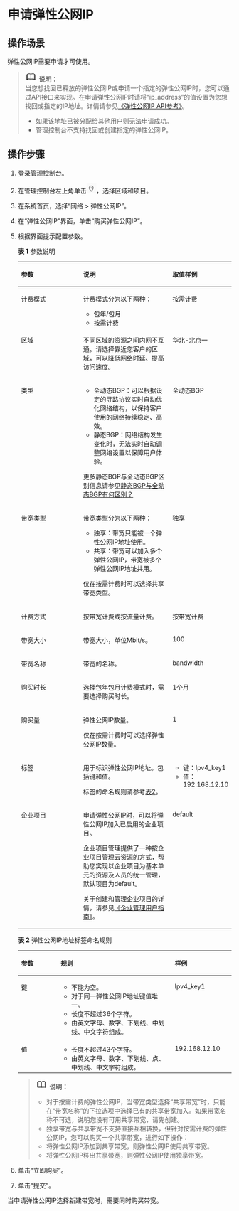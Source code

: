 # 申请弹性公网IP<a name="eip_0008"></a>

## 操作场景<a name="section9526195619235"></a>

弹性公网IP需要申请才可使用。

>![](public_sys-resources/icon-note.gif) **说明：**   
>当您想找回已释放的弹性公网IP或申请一个指定的弹性公网IP时，您可以通过API接口来实现。在申请弹性公网IP时请将“ip\_address”的值设置为您想找回或指定的IP地址。详情请参见[《弹性公网IP API参考》](https://support.huaweicloud.com/api-eip/eip_api_0001.html)。  
>-   如果该地址已被分配给其他用户则无法申请成功。  
>-   管理控制台不支持找回或创建指定的弹性公网IP。  

## 操作步骤<a name="section174311684247"></a>

1.  登录管理控制台。
2.  在管理控制台左上角单击![](figures/icon-region.png)，选择区域和项目。
3.  在系统首页，选择“网络 \> 弹性公网IP”。
4.  在“弹性公网IP”界面，单击“购买弹性公网IP”。
5.  根据界面提示配置参数。

    **表 1**  参数说明

    <a name="zh-cn_topic_0118498850_table44837990111658"></a>
    <table><thead align="left"><tr id="zh-cn_topic_0118498850_row63207427111658"><th class="cellrowborder" valign="top" width="31%" id="mcps1.2.4.1.1"><p id="zh-cn_topic_0118498850_p19527969111658"><a name="zh-cn_topic_0118498850_p19527969111658"></a><a name="zh-cn_topic_0118498850_p19527969111658"></a>参数</p>
    </th>
    <th class="cellrowborder" valign="top" width="44%" id="mcps1.2.4.1.2"><p id="zh-cn_topic_0118498850_p38261696111658"><a name="zh-cn_topic_0118498850_p38261696111658"></a><a name="zh-cn_topic_0118498850_p38261696111658"></a>说明</p>
    </th>
    <th class="cellrowborder" valign="top" width="25%" id="mcps1.2.4.1.3"><p id="zh-cn_topic_0118498850_p12189704111658"><a name="zh-cn_topic_0118498850_p12189704111658"></a><a name="zh-cn_topic_0118498850_p12189704111658"></a>取值样例</p>
    </th>
    </tr>
    </thead>
    <tbody><tr id="zh-cn_topic_0118498850_row02151409468"><td class="cellrowborder" valign="top" width="31%" headers="mcps1.2.4.1.1 "><p id="zh-cn_topic_0118498850_p10419756111847"><a name="zh-cn_topic_0118498850_p10419756111847"></a><a name="zh-cn_topic_0118498850_p10419756111847"></a>计费模式</p>
    </td>
    <td class="cellrowborder" valign="top" width="44%" headers="mcps1.2.4.1.2 "><p id="zh-cn_topic_0118498850_p29164913112213"><a name="zh-cn_topic_0118498850_p29164913112213"></a><a name="zh-cn_topic_0118498850_p29164913112213"></a>计费模式分为以下两种：</p>
    <a name="zh-cn_topic_0118498850_ul40900084113350"></a><a name="zh-cn_topic_0118498850_ul40900084113350"></a><ul id="zh-cn_topic_0118498850_ul40900084113350"><li>包年/包月</li><li>按需计费</li></ul>
    </td>
    <td class="cellrowborder" valign="top" width="25%" headers="mcps1.2.4.1.3 "><p id="zh-cn_topic_0118498850_p47201727111847"><a name="zh-cn_topic_0118498850_p47201727111847"></a><a name="zh-cn_topic_0118498850_p47201727111847"></a>按需计费</p>
    </td>
    </tr>
    <tr id="zh-cn_topic_0118498850_row24586407211236"><td class="cellrowborder" valign="top" width="31%" headers="mcps1.2.4.1.1 "><p id="zh-cn_topic_0118498850_p19951072211236"><a name="zh-cn_topic_0118498850_p19951072211236"></a><a name="zh-cn_topic_0118498850_p19951072211236"></a>区域</p>
    </td>
    <td class="cellrowborder" valign="top" width="44%" headers="mcps1.2.4.1.2 "><p id="zh-cn_topic_0118498850_p42342941211344"><a name="zh-cn_topic_0118498850_p42342941211344"></a><a name="zh-cn_topic_0118498850_p42342941211344"></a>不同区域的资源之间内网不互通。请选择靠近您客户的区域，可以降低网络时延、提高访问速度。</p>
    </td>
    <td class="cellrowborder" valign="top" width="25%" headers="mcps1.2.4.1.3 "><p id="zh-cn_topic_0118498850_p14727534142017"><a name="zh-cn_topic_0118498850_p14727534142017"></a><a name="zh-cn_topic_0118498850_p14727534142017"></a>华北-北京一</p>
    </td>
    </tr>
    <tr id="zh-cn_topic_0118498850_row65243563111847"><td class="cellrowborder" valign="top" width="31%" headers="mcps1.2.4.1.1 "><p id="zh-cn_topic_0118498850_p50321163111847"><a name="zh-cn_topic_0118498850_p50321163111847"></a><a name="zh-cn_topic_0118498850_p50321163111847"></a>类型</p>
    </td>
    <td class="cellrowborder" valign="top" width="44%" headers="mcps1.2.4.1.2 "><a name="zh-cn_topic_0118498850_ul1206270693355"></a><a name="zh-cn_topic_0118498850_ul1206270693355"></a><ul id="zh-cn_topic_0118498850_ul1206270693355"><li>全动态BGP：可以根据设定的寻路协议实时自动优化网络结构，以保持客户使用的网络持续稳定、高效。</li><li>静态BGP：网络结构发生变化时，无法实时自动调整网络设置以保障用户体验。</li></ul>
    <p id="zh-cn_topic_0118498850_p466726161319"><a name="zh-cn_topic_0118498850_p466726161319"></a><a name="zh-cn_topic_0118498850_p466726161319"></a>更多静态BGP与全动态BGP区别信息请参见<a href="https://support.huaweicloud.com/vpc_faq/faq_bandwidth_0008.html" target="_blank" rel="noopener noreferrer">静态BGP与全动态BGP有何区别？</a></p>
    </td>
    <td class="cellrowborder" valign="top" width="25%" headers="mcps1.2.4.1.3 "><p id="zh-cn_topic_0118498850_p48649567111847"><a name="zh-cn_topic_0118498850_p48649567111847"></a><a name="zh-cn_topic_0118498850_p48649567111847"></a>全动态BGP</p>
    </td>
    </tr>
    <tr id="zh-cn_topic_0118498850_row1919105895410"><td class="cellrowborder" valign="top" width="31%" headers="mcps1.2.4.1.1 "><p id="zh-cn_topic_0118498850_p33495085114647"><a name="zh-cn_topic_0118498850_p33495085114647"></a><a name="zh-cn_topic_0118498850_p33495085114647"></a>带宽类型</p>
    </td>
    <td class="cellrowborder" valign="top" width="44%" headers="mcps1.2.4.1.2 "><p id="zh-cn_topic_0118498850_p6450524511474"><a name="zh-cn_topic_0118498850_p6450524511474"></a><a name="zh-cn_topic_0118498850_p6450524511474"></a>带宽类型分为以下两种：</p>
    <a name="zh-cn_topic_0118498850_ul2039802123533"></a><a name="zh-cn_topic_0118498850_ul2039802123533"></a><ul id="zh-cn_topic_0118498850_ul2039802123533"><li>独享：带宽只能被一个弹性公网IP地址使用。</li><li>共享：带宽可以加入多个弹性公网IP，带宽被多个弹性公网IP地址共用。</li></ul>
    <p id="zh-cn_topic_0118498850_p122215811232"><a name="zh-cn_topic_0118498850_p122215811232"></a><a name="zh-cn_topic_0118498850_p122215811232"></a>仅在按需计费时可以选择共享带宽类型。</p>
    </td>
    <td class="cellrowborder" valign="top" width="25%" headers="mcps1.2.4.1.3 "><p id="zh-cn_topic_0118498850_p46834114114647"><a name="zh-cn_topic_0118498850_p46834114114647"></a><a name="zh-cn_topic_0118498850_p46834114114647"></a>独享</p>
    </td>
    </tr>
    <tr id="zh-cn_topic_0118498850_row1961101617517"><td class="cellrowborder" valign="top" width="31%" headers="mcps1.2.4.1.1 "><p id="zh-cn_topic_0118498850_p44298631124245"><a name="zh-cn_topic_0118498850_p44298631124245"></a><a name="zh-cn_topic_0118498850_p44298631124245"></a>计费方式</p>
    </td>
    <td class="cellrowborder" valign="top" width="44%" headers="mcps1.2.4.1.2 "><p id="zh-cn_topic_0118498850_p2244102212432"><a name="zh-cn_topic_0118498850_p2244102212432"></a><a name="zh-cn_topic_0118498850_p2244102212432"></a>按带宽计费或按流量计费。</p>
    </td>
    <td class="cellrowborder" valign="top" width="25%" headers="mcps1.2.4.1.3 "><p id="zh-cn_topic_0118498850_p61941702124245"><a name="zh-cn_topic_0118498850_p61941702124245"></a><a name="zh-cn_topic_0118498850_p61941702124245"></a>按带宽计费</p>
    </td>
    </tr>
    <tr id="zh-cn_topic_0118498850_row20646132810552"><td class="cellrowborder" valign="top" width="31%" headers="mcps1.2.4.1.1 "><p id="zh-cn_topic_0118498850_p60664281114521"><a name="zh-cn_topic_0118498850_p60664281114521"></a><a name="zh-cn_topic_0118498850_p60664281114521"></a>带宽大小</p>
    </td>
    <td class="cellrowborder" valign="top" width="44%" headers="mcps1.2.4.1.2 "><p id="zh-cn_topic_0118498850_p6134036111658"><a name="zh-cn_topic_0118498850_p6134036111658"></a><a name="zh-cn_topic_0118498850_p6134036111658"></a>带宽大小，单位Mbit/s。</p>
    </td>
    <td class="cellrowborder" valign="top" width="25%" headers="mcps1.2.4.1.3 "><p id="zh-cn_topic_0118498850_p27094928111658"><a name="zh-cn_topic_0118498850_p27094928111658"></a><a name="zh-cn_topic_0118498850_p27094928111658"></a>100</p>
    </td>
    </tr>
    <tr id="zh-cn_topic_0118498850_row47841952111658"><td class="cellrowborder" valign="top" width="31%" headers="mcps1.2.4.1.1 "><p id="zh-cn_topic_0118498850_p49992880111658"><a name="zh-cn_topic_0118498850_p49992880111658"></a><a name="zh-cn_topic_0118498850_p49992880111658"></a>带宽名称</p>
    </td>
    <td class="cellrowborder" valign="top" width="44%" headers="mcps1.2.4.1.2 "><p id="zh-cn_topic_0118498850_p44897586111658"><a name="zh-cn_topic_0118498850_p44897586111658"></a><a name="zh-cn_topic_0118498850_p44897586111658"></a>带宽的名称。</p>
    </td>
    <td class="cellrowborder" valign="top" width="25%" headers="mcps1.2.4.1.3 "><p id="zh-cn_topic_0118498850_p12825835111658"><a name="zh-cn_topic_0118498850_p12825835111658"></a><a name="zh-cn_topic_0118498850_p12825835111658"></a>bandwidth</p>
    </td>
    </tr>
    <tr id="zh-cn_topic_0118498850_row51190584211858"><td class="cellrowborder" valign="top" width="31%" headers="mcps1.2.4.1.1 "><p id="zh-cn_topic_0118498850_p1546328421192"><a name="zh-cn_topic_0118498850_p1546328421192"></a><a name="zh-cn_topic_0118498850_p1546328421192"></a>购买时长</p>
    </td>
    <td class="cellrowborder" valign="top" width="44%" headers="mcps1.2.4.1.2 "><p id="zh-cn_topic_0118498850_p4456648021192"><a name="zh-cn_topic_0118498850_p4456648021192"></a><a name="zh-cn_topic_0118498850_p4456648021192"></a>选择包年包月计费模式时，需要选择购买时长。</p>
    </td>
    <td class="cellrowborder" valign="top" width="25%" headers="mcps1.2.4.1.3 "><p id="zh-cn_topic_0118498850_p5311508821192"><a name="zh-cn_topic_0118498850_p5311508821192"></a><a name="zh-cn_topic_0118498850_p5311508821192"></a>1个月</p>
    </td>
    </tr>
    <tr id="zh-cn_topic_0118498850_row42527768111658"><td class="cellrowborder" valign="top" width="31%" headers="mcps1.2.4.1.1 "><p id="zh-cn_topic_0118498850_p14351203105414"><a name="zh-cn_topic_0118498850_p14351203105414"></a><a name="zh-cn_topic_0118498850_p14351203105414"></a>购买量</p>
    </td>
    <td class="cellrowborder" valign="top" width="44%" headers="mcps1.2.4.1.2 "><p id="zh-cn_topic_0118498850_p53139340111658"><a name="zh-cn_topic_0118498850_p53139340111658"></a><a name="zh-cn_topic_0118498850_p53139340111658"></a>弹性公网IP数量。</p>
    <p id="zh-cn_topic_0118498850_p61082105123730"><a name="zh-cn_topic_0118498850_p61082105123730"></a><a name="zh-cn_topic_0118498850_p61082105123730"></a>仅在按需计费时可以选择弹性公网IP数量。</p>
    </td>
    <td class="cellrowborder" valign="top" width="25%" headers="mcps1.2.4.1.3 "><p id="zh-cn_topic_0118498850_p9319283111658"><a name="zh-cn_topic_0118498850_p9319283111658"></a><a name="zh-cn_topic_0118498850_p9319283111658"></a>1</p>
    </td>
    </tr>
    <tr id="zh-cn_topic_0118498850_row2882753155310"><td class="cellrowborder" valign="top" width="31%" headers="mcps1.2.4.1.1 "><p id="zh-cn_topic_0118498850_p48192945195617"><a name="zh-cn_topic_0118498850_p48192945195617"></a><a name="zh-cn_topic_0118498850_p48192945195617"></a>标签</p>
    </td>
    <td class="cellrowborder" valign="top" width="44%" headers="mcps1.2.4.1.2 "><p id="zh-cn_topic_0118498850_p11314500195617"><a name="zh-cn_topic_0118498850_p11314500195617"></a><a name="zh-cn_topic_0118498850_p11314500195617"></a>用于标识弹性公网IP地址。包括键和值。</p>
    <p id="zh-cn_topic_0118498850_p60989264195617"><a name="zh-cn_topic_0118498850_p60989264195617"></a><a name="zh-cn_topic_0118498850_p60989264195617"></a>标签的命名规则请参考<a href="#zh-cn_topic_0118498850_table36606052153313">表2</a>。</p>
    </td>
    <td class="cellrowborder" valign="top" width="25%" headers="mcps1.2.4.1.3 "><a name="zh-cn_topic_0118498850_ul35105694195617"></a><a name="zh-cn_topic_0118498850_ul35105694195617"></a><ul id="zh-cn_topic_0118498850_ul35105694195617"><li>键：Ipv4_key1</li><li>值：192.168.12.10</li></ul>
    </td>
    </tr>
    <tr id="zh-cn_topic_0118498850_row17886175710398"><td class="cellrowborder" valign="top" width="31%" headers="mcps1.2.4.1.1 "><p id="zh-cn_topic_0118498850_p128872057193916"><a name="zh-cn_topic_0118498850_p128872057193916"></a><a name="zh-cn_topic_0118498850_p128872057193916"></a>企业项目</p>
    </td>
    <td class="cellrowborder" valign="top" width="44%" headers="mcps1.2.4.1.2 "><p id="zh-cn_topic_0118498850_p4358158104112"><a name="zh-cn_topic_0118498850_p4358158104112"></a><a name="zh-cn_topic_0118498850_p4358158104112"></a>申请弹性公网IP时，可以将弹性公网IP加入已启用的企业项目。</p>
    <p id="zh-cn_topic_0118498850_p335916813413"><a name="zh-cn_topic_0118498850_p335916813413"></a><a name="zh-cn_topic_0118498850_p335916813413"></a>企业项目管理提供了一种按企业项目管理云资源的方式，帮助您实现以企业项目为基本单元的资源及人员的统一管理，默认项目为default。</p>
    <p id="zh-cn_topic_0118498850_p101101523810"><a name="zh-cn_topic_0118498850_p101101523810"></a><a name="zh-cn_topic_0118498850_p101101523810"></a>关于创建和管理企业项目的详情，请参见<a href="https://support.huaweicloud.com/usermanual-em/zh-cn_topic_0131965280.html" target="_blank" rel="noopener noreferrer">《企业管理用户指南》</a>。</p>
    </td>
    <td class="cellrowborder" valign="top" width="25%" headers="mcps1.2.4.1.3 "><p id="zh-cn_topic_0118498850_p688765711391"><a name="zh-cn_topic_0118498850_p688765711391"></a><a name="zh-cn_topic_0118498850_p688765711391"></a>default</p>
    </td>
    </tr>
    </tbody>
    </table>

    **表 2**  弹性公网IP地址标签命名规则

    <a name="zh-cn_topic_0118498850_table36606052153313"></a>
    <table><thead align="left"><tr id="zh-cn_topic_0118498850_zh-cn_topic_0118499005_rd57708e01e6443a9805ca72f554fae7f"><th class="cellrowborder" valign="top" width="18.54%" id="mcps1.2.4.1.1"><p id="zh-cn_topic_0118498850_zh-cn_topic_0118499005_abc7708d69440476086850b219c70efa8"><a name="zh-cn_topic_0118498850_zh-cn_topic_0118499005_abc7708d69440476086850b219c70efa8"></a><a name="zh-cn_topic_0118498850_zh-cn_topic_0118499005_abc7708d69440476086850b219c70efa8"></a>参数</p>
    </th>
    <th class="cellrowborder" valign="top" width="53.39%" id="mcps1.2.4.1.2"><p id="zh-cn_topic_0118498850_zh-cn_topic_0118499005_a0df2f83c3277432ab05b525e4ffb1c2c"><a name="zh-cn_topic_0118498850_zh-cn_topic_0118499005_a0df2f83c3277432ab05b525e4ffb1c2c"></a><a name="zh-cn_topic_0118498850_zh-cn_topic_0118499005_a0df2f83c3277432ab05b525e4ffb1c2c"></a>规则</p>
    </th>
    <th class="cellrowborder" valign="top" width="28.07%" id="mcps1.2.4.1.3"><p id="zh-cn_topic_0118498850_zh-cn_topic_0118499005_a902e732241f94e96b0b1b718cf7ed639"><a name="zh-cn_topic_0118498850_zh-cn_topic_0118499005_a902e732241f94e96b0b1b718cf7ed639"></a><a name="zh-cn_topic_0118498850_zh-cn_topic_0118499005_a902e732241f94e96b0b1b718cf7ed639"></a>样例</p>
    </th>
    </tr>
    </thead>
    <tbody><tr id="zh-cn_topic_0118498850_zh-cn_topic_0118499005_r95612b479088487b99e620f90b71f798"><td class="cellrowborder" valign="top" width="18.54%" headers="mcps1.2.4.1.1 "><p id="zh-cn_topic_0118498850_zh-cn_topic_0118499005_a7694a48138124d1daf3804556a27bfd6"><a name="zh-cn_topic_0118498850_zh-cn_topic_0118499005_a7694a48138124d1daf3804556a27bfd6"></a><a name="zh-cn_topic_0118498850_zh-cn_topic_0118499005_a7694a48138124d1daf3804556a27bfd6"></a>键</p>
    </td>
    <td class="cellrowborder" valign="top" width="53.39%" headers="mcps1.2.4.1.2 "><a name="zh-cn_topic_0118498850_zh-cn_topic_0118499005_uac40e19ce4ac49d0913d48b334564c45"></a><a name="zh-cn_topic_0118498850_zh-cn_topic_0118499005_uac40e19ce4ac49d0913d48b334564c45"></a><ul id="zh-cn_topic_0118498850_zh-cn_topic_0118499005_uac40e19ce4ac49d0913d48b334564c45"><li>不能为空。</li><li>对于同一弹性公网IP地址键值唯一。</li><li>长度不超过36个字符。</li><li>由英文字母、数字、下划线、中划线、中文字符组成。</li></ul>
    </td>
    <td class="cellrowborder" valign="top" width="28.07%" headers="mcps1.2.4.1.3 "><p id="zh-cn_topic_0118498850_zh-cn_topic_0118499005_a1a10de6d67c04555a3508a8cdc3500e7"><a name="zh-cn_topic_0118498850_zh-cn_topic_0118499005_a1a10de6d67c04555a3508a8cdc3500e7"></a><a name="zh-cn_topic_0118498850_zh-cn_topic_0118499005_a1a10de6d67c04555a3508a8cdc3500e7"></a>Ipv4_key1</p>
    </td>
    </tr>
    <tr id="zh-cn_topic_0118498850_zh-cn_topic_0118499005_r32a79d8bde844fda8a6254383317e58f"><td class="cellrowborder" valign="top" width="18.54%" headers="mcps1.2.4.1.1 "><p id="zh-cn_topic_0118498850_zh-cn_topic_0118499005_a1ebd1dda592448d49631c7f099519113"><a name="zh-cn_topic_0118498850_zh-cn_topic_0118499005_a1ebd1dda592448d49631c7f099519113"></a><a name="zh-cn_topic_0118498850_zh-cn_topic_0118499005_a1ebd1dda592448d49631c7f099519113"></a>值</p>
    </td>
    <td class="cellrowborder" valign="top" width="53.39%" headers="mcps1.2.4.1.2 "><a name="zh-cn_topic_0118498850_zh-cn_topic_0118499005_uaf17b1ea9b9a4e58b95cafefa2898283"></a><a name="zh-cn_topic_0118498850_zh-cn_topic_0118499005_uaf17b1ea9b9a4e58b95cafefa2898283"></a><ul id="zh-cn_topic_0118498850_zh-cn_topic_0118499005_uaf17b1ea9b9a4e58b95cafefa2898283"><li>长度不超过43个字符。</li><li>由英文字母、数字、下划线、点、中划线、中文字符组成。</li></ul>
    </td>
    <td class="cellrowborder" valign="top" width="28.07%" headers="mcps1.2.4.1.3 "><p id="zh-cn_topic_0118498850_zh-cn_topic_0118499005_a21a035aeb72143f5ab0fd45a08248d08"><a name="zh-cn_topic_0118498850_zh-cn_topic_0118499005_a21a035aeb72143f5ab0fd45a08248d08"></a><a name="zh-cn_topic_0118498850_zh-cn_topic_0118499005_a21a035aeb72143f5ab0fd45a08248d08"></a>192.168.12.10</p>
    </td>
    </tr>
    </tbody>
    </table>

    >![](public_sys-resources/icon-note.gif) **说明：**   
    >-   对于按需计费的弹性公网IP，当带宽类型选择“共享带宽”时，只能在“带宽名称”的下拉选项中选择已有的共享带宽加入。如果带宽名称不可选，说明您没有可用共享带宽，请先创建。  
    >-   独享带宽与共享带宽不支持直接互相转换，但针对按需计费的弹性公网IP，您可以购买一个共享带宽，进行如下操作：  
    >    -   将弹性公网IP添加到共享带宽，则弹性公网IP使用共享带宽。  
    >    -   将弹性公网IP移出共享带宽，则弹性公网IP使用独享带宽。  

6.  单击“立即购买”。
7.  单击“提交”。

当申请弹性公网IP选择新建带宽时，需要同时购买带宽。

